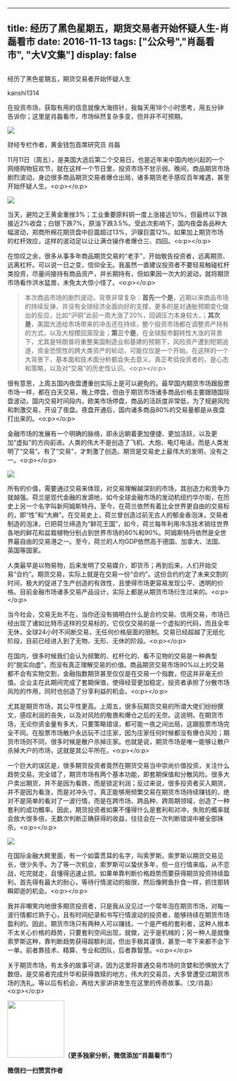
---
title:  经历了黑色星期五，期货交易者开始怀疑人生-肖磊看市
date: 2016-11-13
tags: ["公众号","肖磊看市", "大V文集"]
display: false
---


## 



经历了黑色星期五，期货交易者开始怀疑人生




kanshi1314




在投资市场，获取有用的信息就像大海捞针，我每天用18个小时思考，用五分钟告诉你；这里是肖磊看市，市场纵然复杂多变，但并非不可预期。


<img data-s="300,640" data-type="jpeg" src="http://mmbiz.qpic.cn/mmbiz_jpg/rIYcHn0KrPQdV07Hria9xP0xpU6kI9Hl0Xm93tLsgcLoBOaOtI0pZMia7pu9fkZNibQzaAhcl6CczgibeBCAvOdAJw/0?wx_fmt=jpeg" data-ratio="0.7535070140280561" data-w="499"/>

财经专栏作者，黄金钱包首席研究员 肖磊



11月11日（周五），是美国大选后第二个交易日，也是近年来中国内地兴起的一个网络购物狂欢节，就在这样一个节日里，投资市场不甘示弱。晚间，商品期货市场剧烈波动，身边很多商品期货交易者爆仓出局，诸多期货老手感叹百年难遇，甚至开始怀疑人生。<o:p></o:p>



<img data-s="300,640" data-type="jpeg" src="http://mmbiz.qpic.cn/mmbiz_jpg/rIYcHn0KrPQdV07Hria9xP0xpU6kI9Hl0n84ibw50wqGsnwz2vfKzOzDOlNM1N6c5QXBlBqB1jrCFicyvdBicv2nCA/0?wx_fmt=jpeg" data-ratio="0.35953026196928634" data-w="1107"/>



当天，避险之王黄金重挫3%；工业重要原料铜一度上涨接近10%，但最终以下跌接近2%收盘；白银下跌7%，原油下跌3.5%。受此次影响下，国内夜盘各品种大幅波动，郑商所棉花期货盘中巨震超过13%，沪镍巨震12%。如果加上期货市场的杠杆效应，这样的波动足以让让满仓操作者爆仓三、四回。<o:p></o:p>



在惊叹之余，很多从事多年商品期货交易的“老手”，开始敬告投资者，远离期货、远离杠杆。可以说一日之变，信仰全无。我虽然一直建议投资者不要轻易触碰杠杆类投资，尽量间接持有商品资产，并长期持有，但如果因一次大的波动，就将期货市场看作洪水猛兽，未免太大惊小怪了。<o:p></o:p>



> 本次商品市场的剧烈波动，背景非常复杂：**首先一个是**，近期以来商品市场的持续反弹，并没有全球经济全面向好的支撑，更多的是对通胀预期变化做出的反应，比如“沪铜”此前一周大涨了20%，回调压力本身较大，；**其次是**，美国大选给市场带来的冲击还在持续，整个投资市场都在调整资产持有的方式，以及大规模回笼现金；**第三个是**，在全球股市翻转性大涨的背景下，尤其是特朗普将重整美国制造业和基建的预期下，风险资产遭到短期追逐，资金恐慌性的跨大类资产的轮动，可能仅仅是一个开始。在这样的一个大背景下，基本面和技术面分析都会失去意义，真正考验投资者的，是心态和策略，以及对“交易”的历史性认识。<o:p></o:p>



很有意思，上周五国内夜盘遭重创实际上是可以避免的。最早国内期货市场跟股票市场一样，都在白天交易，晚上停盘，但由于期货市场诸多商品价格主要跟随国际盘波动，国内交易时间段内，欧美市场停盘，商品的活跃度非常低，为了规避风险和刺激交易，开设了夜盘。夜盘开通后，国内诸多商品80%的交易量都是从夜盘打出来的。<o:p></o:p>



金融市场的发展有一个明确的脉络，即永远朝着更加便捷、更加活跃，以及更加“虚拟”的方向前进。人类的伟大不是创造了飞机、大炮、电灯电话，而是人类发明了“交易”。有了“交易”，才刺激了创造。期货是交易史上最伟大的发明，没有之一。<o:p></o:p>



<img data-s="300,640" data-type="jpeg" src="http://mmbiz.qpic.cn/mmbiz_jpg/rIYcHn0KrPQdV07Hria9xP0xpU6kI9Hl0XCFYkibC77Rc1pg4VoyuvjhyOqTwpVS9manhIT6MYaRBqFfIK5gsKFw/0?wx_fmt=jpeg" data-ratio="0.6725" data-w="400"/>



所有的价值，需要通过交易来体现，对交易理解越深刻的市场，其创造力和竞争力就越强。荷兰是现代金融的发源地，如今全球金融市场的发动机纽约华尔街，在历史上另一个名字叫新阿姆斯特丹。至今，在荷兰依然有着比全世界更自由的交易标的，即“性”和“大麻”。在交易史上，荷兰曾创造过前无古人的郁金香泡沫，交易者制造的泡沫，已把荷兰缔造为“鲜花王国”，如今，荷兰每年利用冷冻技术销往世界各地的鲜花和盆栽植物分别占到世界市场的60%和90%。阿姆斯特丹依然是全世界最自由的交易港之一。至今，荷兰的人均GDP依然高于德国、加拿大、法国、英国等国家。



人类最早是以物易物，后来发明了交易媒介，即货币；再到后来，人们开始交易“合约”。期货交易，实际上就是在交易一份“合约”。这份合约约定了未来交割的时间，极大的促进了生产创造的有效性，且使得市场更容易发现公平、透明的价格。目前金融市场诸多交易产品设计，实际上都是从期货市场衍生过来的。<o:p></o:p>



当今社会，交易无处不在，当你还没有搞明白什么是合约交易、信用交易，市场已经出现了诸如比特币这样的交易标的，它仅仅交易的是一个虚拟的代码，而且全年无休，全球24小时不间断交易，无任何价格层面的限制。交易已经超越了无纸化阶段，目前已经进入到了无物、无形、无休的阶段。<o:p></o:p>



在国内，很多时候我们会认为频繁的、杠杆化的、看不见物的交易是一种典型的“脱实向虚”，而没有真正理解交易的价值。商品期货交易市场90%以上的交易都不会有实物交割，金融指数期货甚至仅仅是在交易一个指数，但这并非毫无价值。企业主在此期间完成了套期保值，使得经营更加稳定，投资者承担了分散市场风险的作用，同时也创造了分享利益的机会。<o:p></o:p>



尤其是期货市场，其公平性更高。上周五，很多玩期货交易的所谓大佬们纷纷撰文，感叹利润的丧失，以及对风险的敬畏和爆仓之后的无奈。这说明，在期货市场，无论你资金量有多大，只要策略错误，都可能一夜之间出局，这跟股票市场完全不同。在股票市场散户永远玩不过庄家，因为庄家任何时候都没有爆仓风险；期货市场则不同，很多时候是散户杀掉庄家。也就是说，期货市场是唯一能够让散户杀掉大户的市场，这就是其公平所在。<o:p></o:p>



一个巨大的误区是，很多期货投资者竟然在期货交易当中崇尚价值投资，关注什么趋势交易。完全错了，期货市场有两个基本功能，即套期保值和分散风险。很多大户卖出期货，并不是因为看跌，而是锁定利润；反过来说，很多投资者买入期货，并不是因为看涨，而是对冲头寸。真正能够用频繁交易在期货市场持续赚钱的，绝对不是简单的看对了一波行情，而是在跨市场、跨品种、跨周期领域，创造了一种套利的成功概率。因此，期货投资者如果不懂得什么是套利和对冲，失败的概率就会放大很多倍，无数次判断正确获得的收益，往往会在一次判断错误中被全部抹杀。<o:p></o:p>

<img data-s="300,640" data-type="jpeg" src="http://mmbiz.qpic.cn/mmbiz_jpg/rIYcHn0KrPQdV07Hria9xP0xpU6kI9Hl0HPsc71nz0mZZ318xRCNalxwiaWibedEUq2YQelDcpjCKrvOF9Mia315aQ/0?wx_fmt=jpeg" data-ratio="0.53" data-w="600"/>

在国际金融大鳄里面，有一个如雷贯耳的名字，叫索罗斯。索罗斯以期货交易见长，很少失手。为了等一次机会，索罗斯可以蛰伏多年，但一旦行情来临，从不恋战，吃完就走，且懂得迅速止损。如果单靠判断价格趋势而要获得期货投资持续盈利，首先得有最大的耐心，等待行情波动的极限，然后像鳄鱼扑食一样，抓住那转瞬即逝的机会。<o:p></o:p>



我并非嘲笑内地很多期货投资者，只是我从没见过一个常年泡在期货市场，对每一波行情都烂熟于心，且有时间纪录和书写行情波动的投资者，能够持续在期货市场盈利的。因此，期货市场只有两种人可以赚钱，一个是严格的套利者，这种人根本不太关心价格的趋势，只要套利空间出现，就做，近乎是机械的；另一种人是就像索罗斯这种，靠判断趋势获得超额利润，但出手极其谨慎，甚至一年下来都不会下一单。前者靠技术、精算、专业和团队，后者靠智慧。<o:p></o:p>



关于期货市场，有太多的故事可讲，因为这里将普通交易市场的贪婪和恐惧放大了数倍，是交易者完成升华和获得救赎的地方，伟大的交易员，大多曾遭受过期货市场的洗礼。等以后有机会，再给大家讲讲发生在这里的传奇故事。（文/肖磊）<o:p></o:p>

<img data-ratio="1" data-s="300,640" src="http://mmbiz.qpic.cn/mmbiz/rIYcHn0KrPQ4nqiakSpAnZPNSBYdTtpdCELmtbN8iasCKX0AXDKwVJIq1gWcaGVbdt83BgU9ibs9W4vKo34H3ZOBw/640?" data-type="png" data-w="129" style="color: rgb(62, 62, 62); font-family: 宋体; font-size: 16px; line-height: 25.6px; text-align: center; white-space: pre-wrap; box-sizing: border-box !important; word-wrap: break-word !important; visibility: visible !important; width: 129px !important; background-color: rgb(255, 255, 255);" width="129px">**（更多独家分析，微信添加“肖磊看市”）**




**微信扫一扫赞赏作者**













